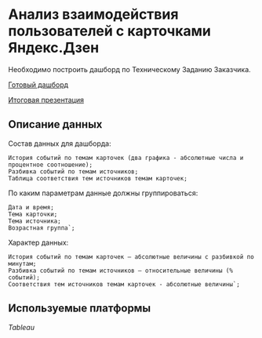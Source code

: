 # Анализ взаимодействия пользователей с карточками Яндекс.Дзен
Необходимо построить дашборд по Техническому Заданию Заказчика.

[Готовый дашборд](https://public.tableau.com/app/profile/yuriy7350/viz/dzen_16679115320840/_)

[Итоговая презентация](https://github.com/Yourius/Projects_Ya/blob/main/dashboard/github_dzen_ya_presentation.pptx)

## Описание данных
Состав данных для дашборда:

    История событий по темам карточек (два графика - абсолютные числа и процентное соотношение);
    Разбивка событий по темам источников;
    Таблица соответствия тем источников темам карточек;

По каким параметрам данные должны группироваться:

    Дата и время;
    Тема карточки;
    Тема источника;
    Возрастная группа`;

Характер данных:

    История событий по темам карточек — абсолютные величины с разбивкой по минутам;
    Разбивка событий по темам источников — относительные величины (% событий);
    Соответствия тем источников темам карточек - абсолютные величины`;


## Используемые платформы
_Tableau_

